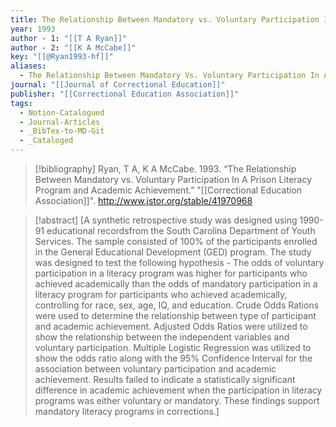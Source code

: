 ```yaml
---
title: The Relationship Between Mandatory vs. Voluntary Participation In A Prison Literacy Program and Academic Achievement
year: 1993
author - 1: "[[T A Ryan]]"
author - 2: "[[K A McCabe]]"
key: "[[@Ryan1993-hf]]"
aliases:
  - The Relationship Between Mandatory Vs. Voluntary Participation In A Prison Literacy Program And Academic Achievement
journal: "[[Journal of Correctional Education]]"
publisher: "[[Correctional Education Association]]"
tags:
  - Notion-Catalogued
  - Journal-Articles
  - _BibTex-to-MD-Git
  - _Cataloged
---
```


> [!bibliography]
> Ryan, T A, K A McCabe. 1993. “The Relationship Between Mandatory vs. Voluntary Participation In A Prison Literacy Program and Academic Achievement.” "[[Correctional Education Association]]". http://www.jstor.org/stable/41970968

> [!abstract]
> [A synthetic retrospective study was designed using 1990-91 educational recordsfrom the South Carolina Department of Youth Services. The sample consisted of 100\% of the participants enrolled in the General Educational Development (GED) program. The study was designed to test the following hypothesis -  The odds of voluntary participation in a literacy program was higher for participants who achieved academically than the odds of mandatory participation in a literacy program for participants who achieved academically, controlling for race, sex, age, IQ, and education. Crude Odds Rations were used to determine the relationship between type of participant and academic achievement. Adjusted Odds Ratios were utilized to show the relationship between the independent variables and voluntary participation. Multiple Logistic Regression was utilized to show the odds ratio along with the 95\% Confidence Interval for the association between voluntary participation and academic achievement. Results failed to indicate a statistically significant difference in academic achievement when the participation in literacy programs was either voluntary or mandatory. These findings support mandatory literacy programs in corrections.]